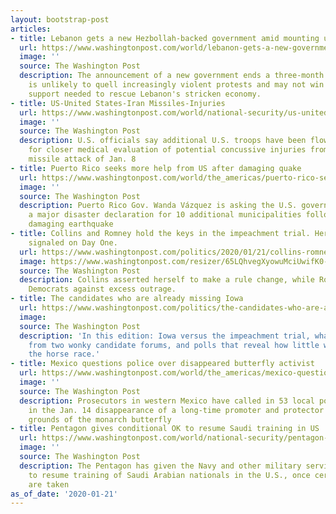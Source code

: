 ```yaml
---
layout: bootstrap-post
articles:
- title: Lebanon gets a new Hezbollah-backed government amid mounting unrest
  url: https://www.washingtonpost.com/world/lebanon-gets-a-new-government-loyal-to-hezbollah-for-the-first-time/2020/01/21/6c2e646c-3c8a-11ea-afe2-090eb37b60b1_story.html
  image: ''
  source: The Washington Post
  description: The announcement of a new government ends a three-month deadlock but
    is unlikely to quell increasingly violent protests and may not win the international
    support needed to rescue Lebanon's stricken economy.
- title: US-United States-Iran Missiles-Injuries
  url: https://www.washingtonpost.com/world/national-security/us-united-states-iran-missiles-injuries/2020/01/21/43ba5cd0-3ca7-11ea-afe2-090eb37b60b1_story.html
  image: ''
  source: The Washington Post
  description: U.S. officials say additional U.S. troops have been flown out of Iraq
    for closer medical evaluation of potential concussive injuries from the Iranian
    missile attack of Jan. 8
- title: Puerto Rico seeks more help from US after damaging quake
  url: https://www.washingtonpost.com/world/the_americas/puerto-rico-seeks-more-help-from-us-after-damaging-quake/2020/01/21/29fefd1e-3ca7-11ea-afe2-090eb37b60b1_story.html
  image: ''
  source: The Washington Post
  description: Puerto Rico Gov. Wanda Vázquez is asking the U.S. government to issue
    a major disaster declaration for 10 additional municipalities following the recent
    damaging earthquake
- title: Collins and Romney hold the keys in the impeachment trial. Here’s what they
    signaled on Day One.
  url: https://www.washingtonpost.com/politics/2020/01/21/collins-romney-hold-keys-impeachment-trial-heres-what-they-signaled-day-one/
  image: https://www.washingtonpost.com/resizer/65LQhvegXyowuMciUwifK0-YzrA=/1440x0/smart/arc-anglerfish-washpost-prod-washpost.s3.amazonaws.com/public/KNKH6IRXZ4I6VIP7YSGB2WNEUE.jpg
  source: The Washington Post
  description: Collins asserted herself to make a rule change, while Romney warned
    Democrats against excess outrage.
- title: The candidates who are already missing Iowa
  url: https://www.washingtonpost.com/politics/the-candidates-who-are-already-missing-iowa/2020/01/21/8eae568c-044e-4b06-aa65-0396403c2c90_story.html
  image: 
  source: The Washington Post
  description: 'In this edition: Iowa versus the impeachment trial, what we learned
    from two wonky candidate forums, and polls that reveal how little we know about
    the horse race.'
- title: Mexico questions police over disappeared butterfly activist
  url: https://www.washingtonpost.com/world/the_americas/mexico-questions-police-over-disappeared-butterfly-activist/2020/01/21/65af8542-3ca0-11ea-afe2-090eb37b60b1_story.html
  image: ''
  source: The Washington Post
  description: Prosecutors in western Mexico have called in 53 local police for questioning
    in the Jan. 14 disappearance of a long-time promoter and protector of the wintering
    grounds of the monarch butterfly
- title: Pentagon gives conditional OK to resume Saudi training in US
  url: https://www.washingtonpost.com/world/national-security/pentagon-gives-conditional-ok-to-resume-saudi-training-in-us/2020/01/21/d1df4c62-3c9f-11ea-afe2-090eb37b60b1_story.html
  image: ''
  source: The Washington Post
  description: The Pentagon has given the Navy and other military services the go-ahead
    to resume training of Saudi Arabian nationals in the U.S., once certain steps
    are taken
as_of_date: '2020-01-21'
---
```


